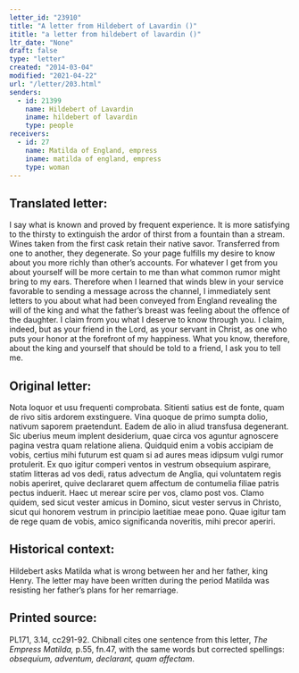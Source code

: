 ```yaml
---
letter_id: "23910"
title: "A letter from Hildebert of Lavardin ()"
ititle: "a letter from hildebert of lavardin ()"
ltr_date: "None"
draft: false
type: "letter"
created: "2014-03-04"
modified: "2021-04-22"
url: "/letter/203.html"
senders:
  - id: 21399
    name: Hildebert of Lavardin
    iname: hildebert of lavardin
    type: people
receivers:
  - id: 27
    name: Matilda of England, empress
    iname: matilda of england, empress
    type: woman
---
```

<h2> Translated letter:</h2>I say what is known and proved by frequent experience.  It is more satisfying to the thirsty to extinguish the ardor of thirst from a fountain than a stream.  Wines taken from the first cask retain their native savor.  Transferred from one to another, they degenerate.  So your page fulfills my desire to know about you more richly than other’s accounts.  For whatever I get from you about yourself will be more certain to me than what common rumor might bring to my ears.  Therefore when I learned that winds blew in your service favorable to sending a message across the channel, I immediately sent letters to you about what had been conveyed from England revealing the will of the king and what the father’s breast was feeling about the offence of the daughter.  I claim from you what I deserve to know through you.  I claim, indeed, but as your friend in the Lord, as your servant in Christ, as one who puts your honor at the forefront of my happiness.  What you know, therefore, about the king and yourself that should be told to a friend, I ask you to tell me.
<h2 class="mt-4"> Original letter:</h2>Nota loquor et usu frequenti comprobata. Sitienti satius est de fonte, quam de rivo sitis ardorem exstinguere. Vina quoque de primo sumpta dolio, nativum saporem praetendunt. Eadem de alio in aliud transfusa degenerant. Sic uberius meum implent desiderium, quae circa vos aguntur agnoscere pagina vestra quam relatione aliena. Quidquid enim a vobis accipiam de vobis, certius mihi futurum est quam si ad aures meas idipsum vulgi rumor protulerit. Ex quo igitur comperi ventos in vestrum obsequium aspirare, statim litteras ad vos dedi, ratus advectum de Anglia, qui voluntatem regis nobis aperiret, quive declararet quem affectum de contumelia filiae patris pectus induerit. Haec ut merear scire per vos, clamo post vos. Clamo quidem, sed sicut vester amicus in Domino, sicut vester servus in Christo, sicut qui honorem vestrum in principio laetitiae meae pono. Quae igitur tam de rege quam de vobis, amico significanda noveritis, mihi precor aperiri.
<h2 class="mt-4"> Historical context:</h2>Hildebert asks Matilda what is wrong between her and her father, king Henry.  The letter may have been written during the period Matilda was resisting her father’s plans for her remarriage.
<h2 class="mt-4"> Printed source:</h2><p>PL171, 3.14, cc291-92. Chibnall cites one sentence from this letter, <em>The Empress Matilda,</em> p.55, fn.47, with the same words but corrected spellings: <em>obsequium, adventum, declarant, quam affectam</em>.</p>